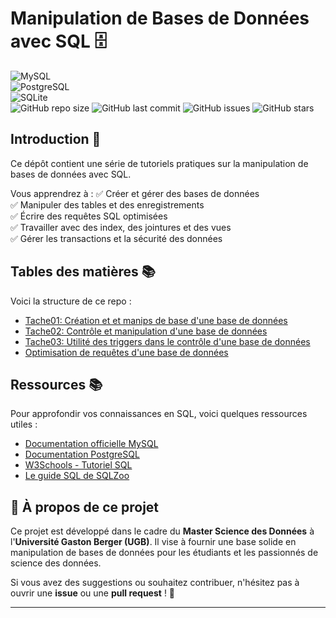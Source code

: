 # Manipulation de Bases de Données avec SQL 🗄️
![MySQL](https://img.shields.io/badge/MySQL-005C84?style=for-the-badge&logo=mysql&logoColor=white)  
![PostgreSQL](https://img.shields.io/badge/PostgreSQL-336791?style=for-the-badge&logo=postgresql&logoColor=white)  
![SQLite](https://img.shields.io/badge/SQLite-003B57?style=for-the-badge&logo=sqlite&logoColor=white)  
![GitHub repo size](https://img.shields.io/github/repo-size/username/repo-name)
![GitHub last commit](https://img.shields.io/github/last-commit/username/repo-name)
![GitHub issues](https://img.shields.io/github/issues/username/repo-name)
![GitHub stars](https://img.shields.io/github/stars/username/repo-name?style=social)

## Introduction 📌
Ce dépôt contient une série de tutoriels pratiques sur la manipulation de bases de données avec SQL.

Vous apprendrez à :
✅ Créer et gérer des bases de données  
✅ Manipuler des tables et des enregistrements  
✅ Écrire des requêtes SQL optimisées  
✅ Travailler avec des index, des jointures et des vues  
✅ Gérer les transactions et la sécurité des données  

## Tables des matières 📚
Voici la structure de ce repo :
- [Tache01: Création et et manips de base d'une base de données](https://github.com/DiopBabacarEdu/BD2.0/blob/main/SQL/Tache01.md)
- [Tache02: Contrôle et manipulation d'une base de données](https://github.com/DiopBabacarEdu/BD2.0/blob/main/SQL/Tache02.md)
- [Tache03: Utilité des triggers dans le contrôle d'une base de données](https://github.com/DiopBabacarEdu/BD2.0/blob/main/SQL/Tache03.md)
- [Optimisation de requêtes d'une base de données](https://github.com/DiopBabacarEdu/BD2.0/blob/main/SQL/Tache04.md)


## Ressources 📚
Pour approfondir vos connaissances en SQL, voici quelques ressources utiles :

- [Documentation officielle MySQL](https://dev.mysql.com/doc/)
- [Documentation PostgreSQL](https://www.postgresql.org/docs/)
- [W3Schools - Tutoriel SQL](https://www.w3schools.com/sql/)
- [Le guide SQL de SQLZoo](https://sqlzoo.net/)

## 🚀 À propos de ce projet

Ce projet est développé dans le cadre du **Master Science des Données** à l'**Université Gaston Berger (UGB)**. Il vise à fournir une base solide en manipulation de bases de données pour les étudiants et les passionnés de science des données.

Si vous avez des suggestions ou souhaitez contribuer, n'hésitez pas à ouvrir une **issue** ou une **pull request** ! 🤝  

---
